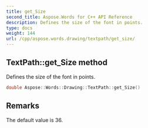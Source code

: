 ```yaml
---
title: get_Size
second_title: Aspose.Words for C++ API Reference
description: Defines the size of the font in points.
type: docs
weight: 144
url: /cpp/aspose.words.drawing/textpath/get_size/
---
```

## TextPath::get_Size method


Defines the size of the font in points.

```cpp
double Aspose::Words::Drawing::TextPath::get_Size()
```

## Remarks


The default value is 36. 
